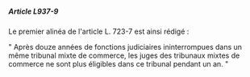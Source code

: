 ##### Article L937-9

Le premier alinéa de l'article L. 723-7 est ainsi rédigé :

" Après douze années de fonctions judiciaires ininterrompues dans un même tribunal mixte de commerce, les juges des tribunaux mixtes de commerce ne sont plus éligibles dans ce tribunal pendant un an. "

